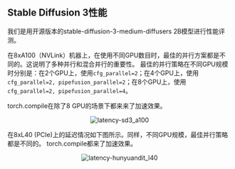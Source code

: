 ## Stable Diffusion 3性能

我们是用开源版本的stable-diffusion-3-medium-diffusers 2B模型进行性能评测。

在8xA100（NVLink）机器上，在使用不同GPU数目时，最佳的并行方案都是不同的。这说明了多种并行和混合并行的重要性。
最佳的并行策略在不同GPU规模时分别是：在2个GPU上，使用`cfg_parallel=2`；在4个GPU上，使用`cfg_parallel=2, pipefusion_parallel=2`；在8个GPU上，使用`cfg_parallel=2, pipefusion_parallel=4`。

torch.compile在除了8 GPU的场景下都来来了加速效果。


<div align="center">
    <img src="https://raw.githubusercontent.com/xdit-project/xdit_assets/main/performance/sd3/A100-SD3.png" 
    alt="latency-sd3_a100">
</div>

在8xL40 (PCIe)上的延迟情况如下图所示。同样，不同GPU规模，最佳并行策略都是不同的。
torch.compile都来了加速效果。

<div align="center">
    <img src="https://raw.githubusercontent.com/xdit-project/xdit_assets/main/performance/sd3/L40-SD3.png" 
    alt="latency-hunyuandit_l40">
</div>
